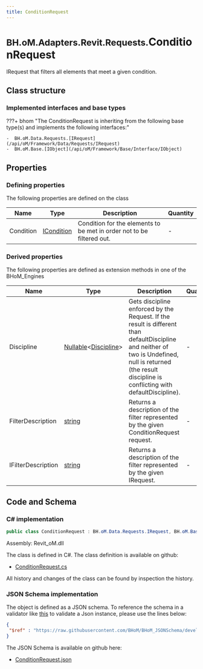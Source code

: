 ```yaml
---
title: ConditionRequest
---
```


# <small>BH.oM.Adapters.Revit.Requests.</small>**ConditionRequest**

IRequest that filters all elements that meet a given condition.

## Class structure

### Implemented interfaces and base types

???+ bhom "The ConditionRequest is inheriting from the following base type(s) and implements the following interfaces:"

    -  BH.oM.Data.Requests.[IRequest](/api/oM/Framework/Data/Requests/IRequest)
    -  BH.oM.Base.[IObject](/api/oM/Framework/Base/Interface/IObject)


## Properties



### Defining properties

The following properties are defined on the class

| Name             | Type             | Description      | Quantity         |
|------------------|------------------|------------------|------------------|
| Condition | [ICondition](/api/oM/Framework/Verification/Conditions/Interfaces/ICondition) | Condition for the elements to be met in order not to be filtered out. | - |


### Derived properties

The following properties are defined as extension methods in one of the BHoM_Engines

| Name             | Type             | Description      | Quantity         | Engine           |
|------------------|------------------|------------------|------------------|------------------|
| Discipline | [Nullable](https://learn.microsoft.com/en-us/dotnet/api/System.Nullable-1?view=netstandard-2.0)&lt;[Discipline](/api/oM/Adapter/Adapters/Revit/Enums/Discipline)&gt; | Gets discipline enforced by the Request. If the result is different than defaultDiscipline and neither of two is Undefined, null is returned (the result discipline is conflicting with defaultDiscipline). | - | Revit_Engine |
| FilterDescription | [string](https://learn.microsoft.com/en-us/dotnet/api/System.String?view=netstandard-2.0) | Returns a description of the filter represented by the given ConditionRequest request. | - | Revit_Engine |
| IFilterDescription | [string](https://learn.microsoft.com/en-us/dotnet/api/System.String?view=netstandard-2.0) | Returns a description of the filter represented by the given IRequest. | - | Revit_Engine |


## Code and Schema

### C# implementation

``` C# title="C#"
public class ConditionRequest : BH.oM.Data.Requests.IRequest, BH.oM.Base.IObject
```

Assembly: Revit_oM.dll

The class is defined in C#. The class definition is available on github:

- [ConditionRequest.cs](https://github.com/BHoM/Revit_Toolkit/blob/develop/Revit_oM/Requests\ConditionRequest.cs)

All history and changes of the class can be found by inspection the history.
### JSON Schema implementation

The object is defined as a JSON schema. To reference the schema in a validator like [this](https://www.jsonschemavalidator.net/) to validate a Json instance, please use the lines below:

``` json title="JSON Schema"
{
 "$ref" : "https://raw.githubusercontent.com/BHoM/BHoM_JSONSchema/develop/Revit_oM/Requests/ConditionRequest.json"
}
```

The JSON Schema is available on github here:

- [ConditionRequest.json](https://github.com/BHoM/BHoM_JSONSchema/blob/develop/Revit_oM/Requests/ConditionRequest.json)
